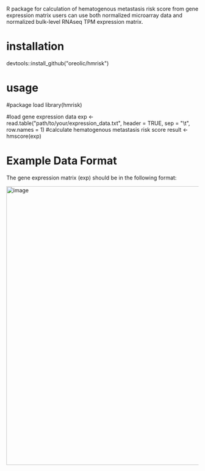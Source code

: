 R package for calculation of hematogenous metastasis risk score from gene expression matrix
users can use both normalized microarray data and normalized bulk-level RNAseq TPM expression matrix.


# installation
devtools::install_github("oreolic/hmrisk")


# usage

#package load
library(hmrisk)

#load gene expression data
exp <- read.table("path/to/your/expression_data.txt", header = TRUE, sep = "\t", row.names = 1)
#calculate hematogenous metastasis risk score
result <- hmscore(exp)

# Example Data Format
The gene expression matrix (exp) should be in the following format:

<img width="731" alt="image" src="https://github.com/user-attachments/assets/4476fc34-399b-436b-9282-94f9cf2087f6">

